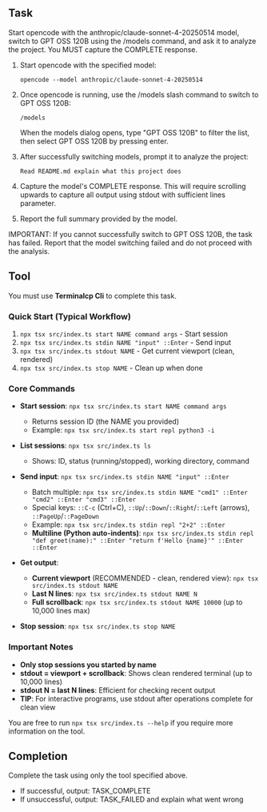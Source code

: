## Task

Start opencode with the anthropic/claude-sonnet-4-20250514 model, switch to GPT OSS 120B using the /models command, and ask it to analyze the project. You MUST capture the COMPLETE response.

1. Start opencode with the specified model:
   ```
   opencode --model anthropic/claude-sonnet-4-20250514
   ```

2. Once opencode is running, use the /models slash command to switch to GPT OSS 120B:
   ```
   /models
   ```
   When the models dialog opens, type "GPT OSS 120B" to filter the list, then select GPT OSS 120B by pressing enter.

3. After successfully switching models, prompt it to analyze the project:
   ```
   Read README.md explain what this project does
   ```

4. Capture the model's COMPLETE response. This will require scrolling upwards to capture all output using stdout with sufficient lines parameter.

5. Report the full summary provided by the model.

IMPORTANT: If you cannot successfully switch to GPT OSS 120B, the task has failed. Report that the model switching failed and do not proceed with the analysis.

## Tool

You must use **Terminalcp Cli** to complete this task.

### Quick Start (Typical Workflow)
1. `npx tsx src/index.ts start NAME command args` - Start session
2. `npx tsx src/index.ts stdin NAME "input" ::Enter` - Send input
3. `npx tsx src/index.ts stdout NAME` - Get current viewport (clean, rendered)
4. `npx tsx src/index.ts stop NAME` - Clean up when done

### Core Commands

- **Start session**: `npx tsx src/index.ts start NAME command args`
  - Returns session ID (the NAME you provided)
  - Example: `npx tsx src/index.ts start repl python3 -i`

- **List sessions**: `npx tsx src/index.ts ls`
  - Shows: ID, status (running/stopped), working directory, command

- **Send input**: `npx tsx src/index.ts stdin NAME "input" ::Enter`
  - Batch multiple: `npx tsx src/index.ts stdin NAME "cmd1" ::Enter "cmd2" ::Enter "cmd3" ::Enter`
  - Special keys: `::C-c` (Ctrl+C), `::Up`/`::Down`/`::Right`/`::Left` (arrows), `::PageUp`/`::PageDown`
  - Example: `npx tsx src/index.ts stdin repl "2+2" ::Enter`
  - **Multiline (Python auto-indents)**: `npx tsx src/index.ts stdin repl "def greet(name):" ::Enter "return f'Hello {name}'" ::Enter ::Enter`

- **Get output**:
  - **Current viewport** (RECOMMENDED - clean, rendered view): `npx tsx src/index.ts stdout NAME`
  - **Last N lines**: `npx tsx src/index.ts stdout NAME N`
  - **Full scrollback**: `npx tsx src/index.ts stdout NAME 10000` (up to 10,000 lines max)

- **Stop session**: `npx tsx src/index.ts stop NAME`

### Important Notes
- **Only stop sessions you started by name**
- **stdout = viewport + scrollback**: Shows clean rendered terminal (up to 10,000 lines)
- **stdout N = last N lines**: Efficient for checking recent output
- **TIP**: For interactive programs, use stdout after operations complete for clean view

You are free to run `npx tsx src/index.ts --help` if you require more information on the tool.

## Completion

Complete the task using only the tool specified above.
- If successful, output: TASK_COMPLETE
- If unsuccessful, output: TASK_FAILED and explain what went wrong